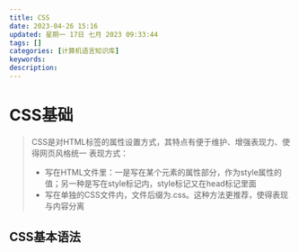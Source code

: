 ```yaml
---
title: CSS
date: 2023-04-26 15:16
updated: 星期一 17日 七月 2023 09:33:44
tags: []
categories: [计算机语言知识库]
keywords:
description: 
---
```




<a name="qvVOh"></a>
# CSS基础
> CSS是对HTML标签的属性设置方式，其特点有便于维护、增强表现力、使得网页风格统一
> 表现方式：
> - 写在HTML文件里：一是写在某个元素的属性部分，作为style属性的值；另一种是写在style标记内，style标记又在head标记里面
> - 写在单独的CSS文件内，文件后缀为.css。这种方法更推荐，使得表现与内容分离


<a name="F2UyX"></a>
## CSS基本语法
 
